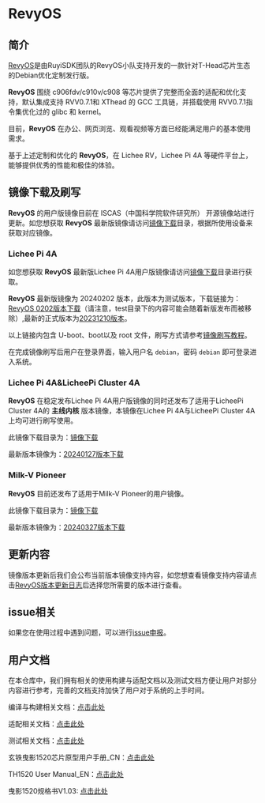 # RevyOS

## 简介

[RevyOS](https://github.com/orgs/revyos/repositories)是由RuyiSDK团队的RevyOS小队支持开发的一款针对T-Head芯片生态的Debian优化定制发行版。

__RevyOS__ 围绕 c906fdv/c910v/c908 等芯片提供了完整而全面的适配和优化支持，默认集成支持 RVV0.7.1和 XThead 的 GCC 工具链，并搭载使用 RVV0.7.1指令集优化过的 glibc 和 kernel。

目前，__RevyOS__ 在办公、网页浏览、观看视频等方面已经能满足用户的基本使用需求。

基于上述定制和优化的 __RevyOS__，在 Lichee RV，Lichee Pi 4A 等硬件平台上，能够提供优秀的性能和极佳的体验。

## 镜像下载及刷写

__RevyOS__ 的用户版镜像目前在 ISCAS（中国科学院软件研究所） 开源镜像站进行更新。如您想获取 __RevyOS__ 最新版镜像请访问[镜像下载](https://mirror.iscas.ac.cn/revyos/extra/images/)目录，根据所使用设备来获取对应镜像。

### Lichee Pi 4A

如您想获取 __RevyOS__ 最新版Lichee Pi 4A用户版镜像请访问[镜像下载](https://mirror.iscas.ac.cn/revyos/extra/images/lpi4a/)目录进行获取。

__RevyOS__ 最新版镜像为 20240202 版本，此版本为测试版本，下载链接为：[RevyOS 0202版本下载](https://mirror.iscas.ac.cn/revyos/extra/images/lpi4a/test/20240202/)（请注意，test目录下的内容可能会随着新版发布而被移除）,最新的正式版本为[20231210版本](https://mirror.iscas.ac.cn/revyos/extra/images/lpi4a/20231210/)。

以上链接内包含 U-boot、boot以及 root 文件，刷写方式请参考[镜像刷写教程](https://wiki.sipeed.com/hardware/zh/lichee/th1520/lpi4a/4_burn_image.html#%E6%89%B9%E9%87%8F%E7%83%A7%E5%BD%95)。

在完成镜像刷写后用户在登录界面，输入用户名 `debian`，密码 `debian` 即可登录进入系统。

### Lichee Pi 4A&LicheePi Cluster 4A

__RevyOS__ 在稳定发布Lichee Pi 4A用户版镜像的同时还发布了适用于LicheePi Cluster 4A的 __主线内核__ 版本镜像，本镜像在Lichee Pi 4A与LicheePi Cluster 4A上均可进行刷写使用。

此镜像下载目录为：[镜像下载](https://mirror.iscas.ac.cn/revyos/extra/images/lpi4amain/)

最新版本镜像为：[20240127版本下载](https://mirror.iscas.ac.cn/revyos/extra/images/lpi4amain/20240127/)

### Milk-V Pioneer

__RevyOS__ 目前还发布了适用于Milk-V Pioneer的用户镜像。

此镜像下载目录为：[镜像下载](https://mirror.iscas.ac.cn/revyos/extra/images/sg2042/)

最新版本镜像为：[20240327版本下载](https://mirror.iscas.ac.cn/revyos/extra/images/sg2042/20240327/)

## 更新内容

镜像版本更新后我们会公布当前版本镜像支持内容，如您想查看镜像支持内容请点击[RevyOS版本更新日志](./Change%20Log/)后选择您所需要的版本进行查看。

## issue相关

如果您在使用过程中遇到问题，可以进行[issue申报](https://github.com/revyos/revyos/issues)。

## 用户文档

在本仓库中，我们拥有相关的使用构建与适配文档以及测试文档方便让用户对部分内容进行参考，完善的文档支持加快了用户对于系统的上手时间。

编译与构建相关文档：[点击此处](./Build/)

适配相关文档：[点击此处](./Adaptation/)

测试相关文档：[点击此处](./Test/)

玄铁曳影1520芯片原型用户手册_CN：[点击此处](https://occ-oss-prod.oss-cn-hangzhou.aliyuncs.com/resource//1697208997919/%E7%8E%84%E9%93%81%E6%9B%B3%E5%BD%B11520%E8%8A%AF%E7%89%87%E5%8E%9F%E5%9E%8B%E7%94%A8%E6%88%B7%E6%89%8B%E5%86%8C_CN.zip)

TH1520 User Manual_EN：[点击此处](https://occ-intl-prod.oss-ap-southeast-1.aliyuncs.com/resource//1698839996662/TH1520%20User%20Manual%20(1).zip)

曳影1520规格书V1.03: [点击此处](https://occ-oss-prod.oss-cn-hangzhou.aliyuncs.com/resource/889768/1698042403122/%E6%9B%B3%E5%BD%B11520%E8%A7%84%E6%A0%BC%E4%B9%A6V1.03.pdf)
